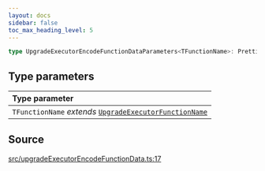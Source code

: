 ```yaml
---
layout: docs
sidebar: false
toc_max_heading_level: 5
---
```


```ts
type UpgradeExecutorEncodeFunctionDataParameters<TFunctionName>: Prettify<Omit<EncodeFunctionDataParameters<UpgradeExecutorAbi, TFunctionName>, "abi">>;
```

## Type parameters

| Type parameter                                                                            |
| :---------------------------------------------------------------------------------------- |
| `TFunctionName` _extends_ [`UpgradeExecutorFunctionName`](UpgradeExecutorFunctionName.md) |

## Source

[src/upgradeExecutorEncodeFunctionData.ts:17](https://github.com/OffchainLabs/arbitrum-orbit-sdk/blob/9d5595a042e42f7d6b9af10a84816c98ea30f330/src/upgradeExecutorEncodeFunctionData.ts#L17)
